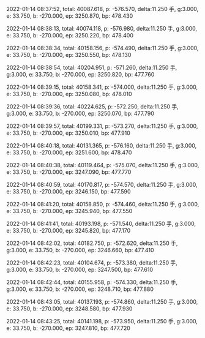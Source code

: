 2022-01-14 08:37:52, total: 40087.618, p: -576.570, delta:11.250 手, g:3.000, e: 33.750, b: -270.000, ep: 3250.870, bp: 478.430

2022-01-14 08:38:13, total: 40074.118, p: -576.980, delta:11.250 手, g:3.000, e: 33.750, b: -270.000, ep: 3250.220, bp: 478.400

2022-01-14 08:38:34, total: 40158.156, p: -574.490, delta:11.250 手, g:3.000, e: 33.750, b: -270.000, ep: 3250.550, bp: 478.130

2022-01-14 08:38:54, total: 40204.951, p: -571.260, delta:11.250 手, g:3.000, e: 33.750, b: -270.000, ep: 3250.820, bp: 477.760

2022-01-14 08:39:15, total: 40158.341, p: -574.000, delta:11.250 手, g:3.000, e: 33.750, b: -270.000, ep: 3250.080, bp: 478.010

2022-01-14 08:39:36, total: 40224.625, p: -572.250, delta:11.250 手, g:3.000, e: 33.750, b: -270.000, ep: 3250.070, bp: 477.790

2022-01-14 08:39:57, total: 40199.331, p: -573.270, delta:11.250 手, g:3.000, e: 33.750, b: -270.000, ep: 3250.010, bp: 477.910

2022-01-14 08:40:18, total: 40131.365, p: -576.160, delta:11.250 手, g:3.000, e: 33.750, b: -270.000, ep: 3251.600, bp: 478.470

2022-01-14 08:40:38, total: 40119.464, p: -575.070, delta:11.250 手, g:3.000, e: 33.750, b: -270.000, ep: 3247.090, bp: 477.770

2022-01-14 08:40:59, total: 40170.817, p: -574.570, delta:11.250 手, g:3.000, e: 33.750, b: -270.000, ep: 3246.150, bp: 477.590

2022-01-14 08:41:20, total: 40158.850, p: -574.460, delta:11.250 手, g:3.000, e: 33.750, b: -270.000, ep: 3245.940, bp: 477.550

2022-01-14 08:41:41, total: 40193.198, p: -571.540, delta:11.250 手, g:3.000, e: 33.750, b: -270.000, ep: 3245.820, bp: 477.170

2022-01-14 08:42:02, total: 40182.750, p: -572.620, delta:11.250 手, g:3.000, e: 33.750, b: -270.000, ep: 3246.660, bp: 477.410

2022-01-14 08:42:23, total: 40104.674, p: -573.380, delta:11.250 手, g:3.000, e: 33.750, b: -270.000, ep: 3247.500, bp: 477.610

2022-01-14 08:42:44, total: 40155.958, p: -574.330, delta:11.250 手, g:3.000, e: 33.750, b: -270.000, ep: 3248.710, bp: 477.880

2022-01-14 08:43:05, total: 40137.193, p: -574.860, delta:11.250 手, g:3.000, e: 33.750, b: -270.000, ep: 3248.580, bp: 477.930

2022-01-14 08:43:25, total: 40141.198, p: -573.950, delta:11.250 手, g:3.000, e: 33.750, b: -270.000, ep: 3247.810, bp: 477.720